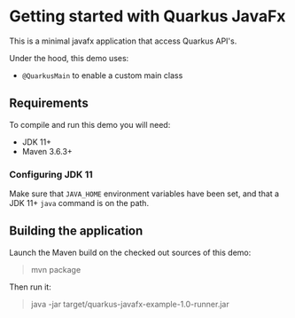 
# Getting started with Quarkus JavaFx

This is a minimal javafx application that access Quarkus API's.

Under the hood, this demo uses:

- `@QuarkusMain` to enable a custom main class

## Requirements

To compile and run this demo you will need:

- JDK 11+
- Maven 3.6.3+

### Configuring JDK 11

Make sure that `JAVA_HOME` environment variables have
been set, and that a JDK 11+ `java` command is on the path.

## Building the application

Launch the Maven build on the checked out sources of this demo:

> mvn package


Then run it:

> java -jar target/quarkus-javafx-example-1.0-runner.jar


